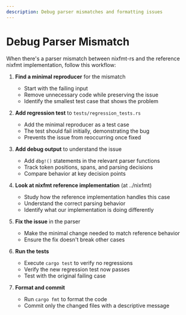 ```yaml
---
description: Debug parser mismatches and formatting issues
---
```


# Debug Parser Mismatch

When there's a parser mismatch between nixfmt-rs and the reference nixfmt
implementation, follow this workflow:

1. **Find a minimal reproducer** for the mismatch
   - Start with the failing input
   - Remove unnecessary code while preserving the issue
   - Identify the smallest test case that shows the problem

2. **Add regression test** to `tests/regression_tests.rs`
   - Add the minimal reproducer as a test case
   - The test should fail initially, demonstrating the bug
   - Prevents the issue from reoccurring once fixed

3. **Add debug output** to understand the issue
   - Add `dbg!()` statements in the relevant parser functions
   - Track token positions, spans, and parsing decisions
   - Compare behavior at key decision points

4. **Look at nixfmt reference implementation** (at ../nixfmt)
   - Study how the reference implementation handles this case
   - Understand the correct parsing behavior
   - Identify what our implementation is doing differently

5. **Fix the issue** in the parser
   - Make the minimal change needed to match reference behavior
   - Ensure the fix doesn't break other cases

6. **Run the tests**
   - Execute `cargo test` to verify no regressions
   - Verify the new regression test now passes
   - Test with the original failing case

7. **Format and commit**
   - Run `cargo fmt` to format the code
   - Commit only the changed files with a descriptive message

<!-- UTF-8 marker: ✓ -->
